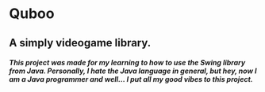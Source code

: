 # Quboo
## A simply videogame library.
##### This project was made for my learning to how to use the Swing library from Java. Personally, I hate the Java language in general, but hey, now I am a Java programmer and well... I put all my good vibes to this project.